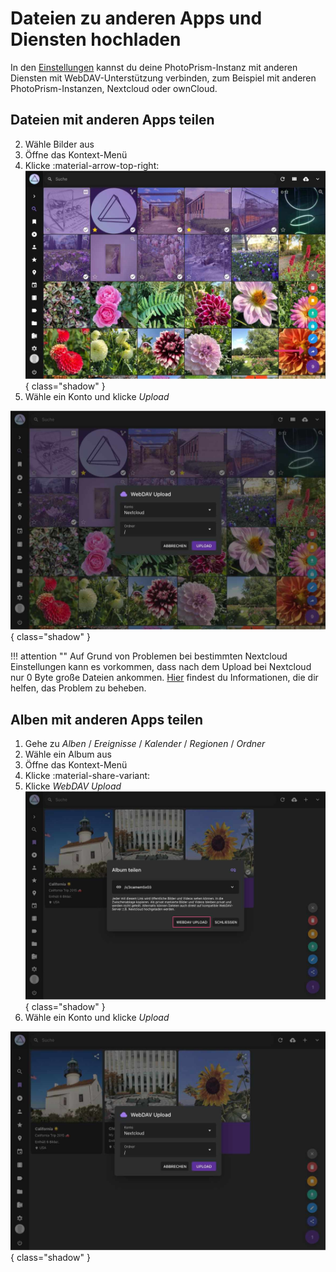 # Dateien zu anderen Apps und Diensten hochladen #

In den [Einstellungen](../settings/sync.md) kannst du deine PhotoPrism-Instanz mit anderen Diensten mit WebDAV-Unterstützung verbinden, zum Beispiel mit anderen PhotoPrism-Instanzen, Nextcloud oder ownCloud.

## Dateien mit anderen Apps teilen ##

2. Wähle Bilder aus
3. Öffne das Kontext-Menü
4. Klicke :material-arrow-top-right:
   ![Screenshot](img/services-photo-upload-1-2503-german.jpg){ class="shadow" }
5. Wähle ein Konto und klicke *Upload*

![Screenshot](img/services-photo-upload-2-2503-german.jpg){ class="shadow" }

!!! attention ""
    Auf Grund von Problemen bei bestimmten Nextcloud Einstellungen kann es vorkommen, dass nach dem Upload bei Nextcloud nur 0 Byte große Dateien ankommen.
    [Hier](https://github.com/photoprism/photoprism/issues/443) findest du Informationen, die dir helfen, das Problem zu beheben.

## Alben mit anderen Apps teilen ##

1. Gehe zu *Alben* / *Ereignisse* / *Kalender* / *Regionen* / *Ordner*
2. Wähle ein Album aus
3. Öffne das Kontext-Menü
4. Klicke :material-share-variant:
5. Klicke *WebDAV Upload*
   ![Screenshot](img/services-album-upload-1-2503-german.jpg){ class="shadow" }
6. Wähle ein Konto und klicke *Upload*

![Screenshot](img/services-album-upload-2-2503-german.jpg){ class="shadow" }